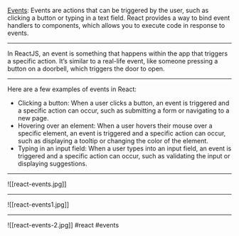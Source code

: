 [Events](https://pandaquests.medium.com/events-in-reactjs-c664d99a5492): Events are actions that can be triggered by the user, such as clicking a button or typing in a text field. React provides a way to bind event handlers to components, which allows you to execute code in response to events.
***


In ReactJS, an event is something that happens within the app that triggers a specific action. It’s similar to a real-life event, like someone pressing a button on a doorbell, which triggers the door to open.
***

Here are a few examples of events in React:

-   Clicking a button: When a user clicks a button, an event is triggered and a specific action can occur, such as submitting a form or navigating to a new page.
-   Hovering over an element: When a user hovers their mouse over a specific element, an event is triggered and a specific action can occur, such as displaying a tooltip or changing the color of the element.
-   Typing in an input field: When a user types into an input field, an event is triggered and a specific action can occur, such as validating the input or displaying suggestions.
***
![[react-events.jpg]]

***
![[react-events1.jpg]]
***
![[react-events-2.jpg]]
#react #events 